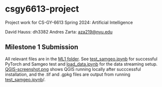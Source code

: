 # csgy6613-project

Project work for CS-GY-6613 Spring 2024: Artificial Intelligence

David Hauss: dh3382
Andres Zarta: aza219@nyu.edu

## Milestone 1 Submission
All relevant files are in the [ML1 folder](ML1). See [test_samgeo.ipynb](ML1/test_samgeo.ipynb) for successful PyTorch and Samgeo test and [load_data.ipynb](ML1/load_data.ipynb) for the data streaming setup. [QGIS-screenshot.png](ML1/QGIS-screenshot.png) shows QGIS running locally after succcessful installation, and the .tif and .gpkg files are output from running [test_samgeo.ipynb](ML1/test_samgeo.ipynb)/.
